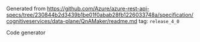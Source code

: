 Generated from https://github.com/Azure/azure-rest-api-specs/tree/230844b2d3439b1be01f0abab28fb1226033748a/specification/cognitiveservices/data-plane/QnAMaker/readme.md tag: `release_4_0`

Code generator 


